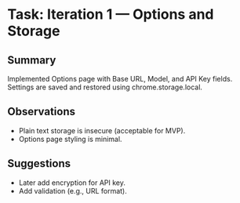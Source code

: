 # Task: Iteration 1 — Options and Storage

## Summary

Implemented Options page with Base URL, Model, and API Key fields. Settings are saved and restored using chrome.storage.local.

## Observations

- Plain text storage is insecure (acceptable for MVP).
- Options page styling is minimal.

## Suggestions

- Later add encryption for API key.
- Add validation (e.g., URL format).
